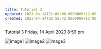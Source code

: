 ```yaml
---
title: Tutorial 3
updated: 2023-04-14T21:00:08.0000000+12:00
created: 2023-04-14T20:59:42.0000000+12:00
---
```


Tutorial 3
Friday, 14 April 2023
8:59 pm

![image1](../../../../resources/7e65ea1fdac543d196e0d5003607bc0b.png)
![image2](../../../../resources/52d4bc162bd9474e90f531c4b9a2eb59.png)
![image3](../../../../resources/8084d7d3557b42dbbf7d3f1f5a7002a9.png)

